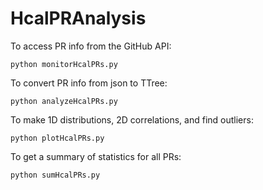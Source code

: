 # HcalPRAnalysis

To access PR info from the GitHub API:
```
python monitorHcalPRs.py
```

To convert PR info from json to TTree:
```
python analyzeHcalPRs.py
```

To make 1D distributions, 2D correlations, and find outliers:
```
python plotHcalPRs.py
```

To get a summary of statistics for all PRs:
```
python sumHcalPRs.py
```
